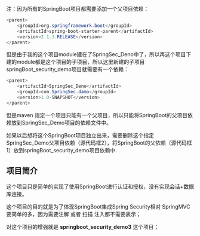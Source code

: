 注：因为所有的SpringBoot项目都需要添加一个父项目依赖：

```java
<parent>
    <groupId>org.springframework.boot</groupId>
    <artifactId>spring-boot-starter-parent</artifactId>
    <version>2.1.3.RELEASE</version>
</parent>
```

​    但是由于我的这个项目module建在了SpringSec_Deno中了，所以再这个项目下建的module都是这个项目的子项目，所以这里新建的子项目springBoot_security_demo项目就需要有一个依赖：


```java
<parent>
    <artifactId>SpringSec_Deno</artifactId>
    <groupId>com.SpringSec.damo</groupId>
    <version>1.0-SNAPSHOT</version>
</parent>
```

但是maven 规定一个项目只能有一个父项目，所以只能将SpringBoot的父项目依赖放到SpringSec_Demo项目的依赖文件中。

如果以后想将这个SpringBoot项目独立出来，需要删除这个指定SpringSec_Demo父项目依赖（源代码框2），将SpringBoot的父依赖（源代码框1）放到springBoot_security_demo项目依赖中.

## 项目简介

这个项目只是简单的实现了使用SpringBoot进行认证和授权，没有实现会话+数据库连接。

这个项目的目的就是为了体现SpringBoot集成Spring Security相对 SpringMVC要简单的多，因为需要注解 或者 扫描 注入都不需要表示；

对这个项目的增强就是 **springboot_security_demo3** 这个项目；